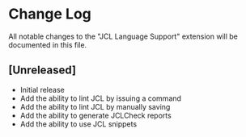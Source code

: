 # Change Log

All notable changes to the "JCL Language Support" extension will be documented in this file.

## [Unreleased]

- Initial release
- Add the ability to lint JCL by issuing a command
- Add the ability to lint JCL by manually saving
- Add the ability to generate JCLCheck reports
- Add the ability to use JCL snippets
